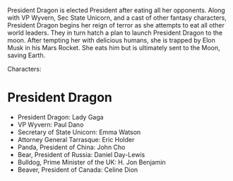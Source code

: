 President Dragon is elected President after eating all her opponents. Along with VP Wyvern, Sec State Unicorn, and a cast of other fantasy characters, President Dragon begins her reign of terror as she attempts to eat all other world leaders. They in turn hatch a plan to launch President Dragon to the moon. After tempting her with delicious humans, she is trapped by Elon Musk in his Mars Rocket. She eats him but is ultimately sent to the Moon, saving Earth.

Characters:

# President Dragon

- President Dragon: Lady Gaga
- VP Wyvern: Paul Dano
- Secretary of State Unicorn: Emma Watson
- Attorney General Tarrasque: Eric Holder
- Panda, President of China: John Cho
- Bear, President of Russia: Daniel Day-Lewis
- Bulldog, Prime Minister of the UK: H. Jon Benjamin
- Beaver, President of Canada: Celine Dion